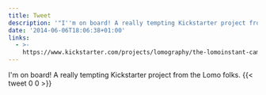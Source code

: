 ```yaml
---
title: Tweet
description: '"I''m on board! A really tempting Kickstarter project from the Lomo folks. "'
date: '2014-06-06T18:06:38+01:00'
links:
  - >-
    https://www.kickstarter.com/projects/lomography/the-lomoinstant-camera?ref=home_popular
---
```

I'm on board! A really tempting Kickstarter project from the Lomo folks. 
      {{< tweet 0 0 >}}
    
